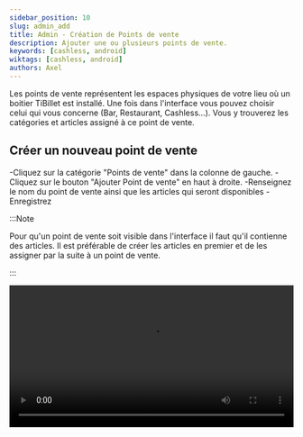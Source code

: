```yaml
---
sidebar_position: 10
slug: admin_add
title: Admin - Création de Points de vente
description: Ajouter une ou plusieurs points de vente.
keywords: [cashless, android]
wiktags: [cashless, android]
authors: Axel
---
```


Les points de vente représentent les espaces physiques de votre lieu où un boitier TiBillet est installé. Une fois dans l'interface vous pouvez choisir celui qui vous concerne (Bar, Restaurant, Cashless...). Vous y trouverez les catégories et articles assigné à ce point de vente.


## Créer un nouveau point de vente

-Cliquez sur la catégorie "Points de vente" dans la colonne de gauche.
-Cliquez sur le bouton "Ajouter Point de vente" en haut à droite.
-Renseignez le nom du point de vente ainsi que les articles qui seront disponibles
-Enregistrez

:::Note

Pour qu'un point de vente soit visible dans l'interface il faut qu'il contienne des articles. Il est préférable de créer les articles en premier et de les assigner par la suite à un point de vente.

:::


<video width="100%" controls src="/img/addpointsvente.mp4"></video>